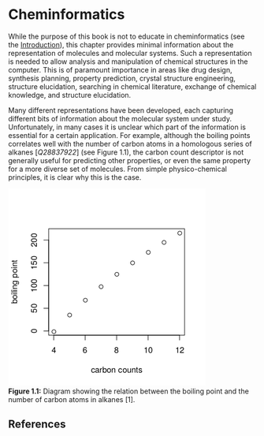 # Cheminformatics

While the purpose of this book is not to educate in cheminformatics (see the [Introduction](introdution.i.md)),
this chapter provides minimal information about the representation of molecules and molecular systems.
Such a representation is needed to allow analysis and manipulation of chemical
structures in the computer. This is of paramount importance in areas like
drug design, synthesis planning, property prediction, crystal structure engineering,
structure elucidation, searching in chemical literature, exchange of chemical knowledge,
and structure elucidation.

Many different representations have been developed, each capturing different
bits of information about the molecular system under study. Unfortunately,
in many cases it is unclear which part of the information is essential for a
certain application. For example, although the boiling points correlates well
with the number of carbon atoms in a homologous series of alkanes [<cite>Q28837922</cite>]
(see Figure 1.1), the
carbon count descriptor is not generally useful for
predicting other properties, or even the same property for a more diverse set
of molecules. From simple physico-chemical principles, it is clear why this
is the case.

![](images/boilingPoints.png) <br />
**Figure 1.1:** Diagram showing the relation between the boiling point and the number
of carbon atoms in alkanes [1].

## References

<references/>
